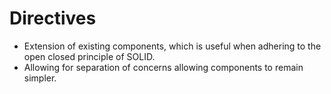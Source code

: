 
# Directives
- Extension of existing components, which is useful when adhering to the open closed principle of SOLID.
- Allowing for separation of concerns allowing components to remain simpler.
